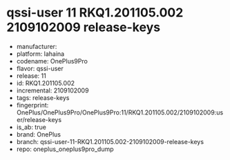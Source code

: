 # qssi-user 11 RKQ1.201105.002 2109102009 release-keys
- manufacturer: 
- platform: lahaina
- codename: OnePlus9Pro
- flavor: qssi-user
- release: 11
- id: RKQ1.201105.002
- incremental: 2109102009
- tags: release-keys
- fingerprint: OnePlus/OnePlus9Pro/OnePlus9Pro:11/RKQ1.201105.002/2109102009:user/release-keys
- is_ab: true
- brand: OnePlus
- branch: qssi-user-11-RKQ1.201105.002-2109102009-release-keys
- repo: oneplus_oneplus9pro_dump

